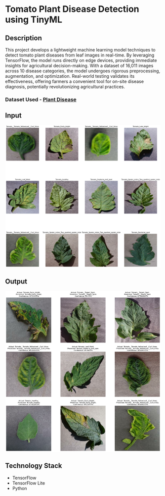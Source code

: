 # Tomato Plant Disease Detection using TinyML

## Description
This project develops a lightweight machine learning model techniques to detect tomato plant diseases from leaf images in real-time. By leveraging TensorFlow, the model runs directly on edge devices, providing immediate insights for agricultural decision-making. With a dataset of 16,011 images across 10 disease categories, the model undergoes rigorous preprocessing, augmentation, and optimization. Real-world testing validates its effectiveness, offering farmers a convenient tool for on-site disease diagnosis, potentially revolutionizing agricultural practices.


### Dataset Used - [Plant Disease](https://www.kaggle.com/datasets/emmarex/plantdisease)

## Input
![alt text](image-1.png)

## Output
![alt text](image-3.png)

## Technology Stack
- TensorFlow
- TensorFlow Lite
- Python
